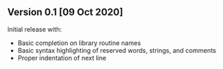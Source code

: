 ## Version 0.1 [09 Oct 2020]

Initial release with:
- Basic completion on library routine names
- Basic syntax highlighting of reserved words, strings, and comments
- Proper indentation of next line

